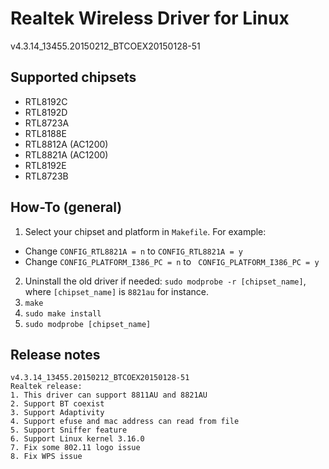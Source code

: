 # Realtek Wireless Driver for Linux
v4.3.14_13455.20150212_BTCOEX20150128-51

## Supported chipsets
* RTL8192C
* RTL8192D
* RTL8723A
* RTL8188E
* RTL8812A (AC1200)
* RTL8821A (AC1200)
* RTL8192E
* RTL8723B

## How-To (general)

1. Select your chipset and platform in `Makefile`. For example:
  * Change ```CONFIG_RTL8821A = n``` to ```CONFIG_RTL8821A = y```
  * Change ```CONFIG_PLATFORM_I386_PC = n``` to ``` CONFIG_PLATFORM_I386_PC = y```
2. Uninstall the old driver if needed: `sudo modprobe -r [chipset_name]`, where `[chipset_name]` is `8821au` for instance.
3. `make`
4. `sudo make install`
5. `sudo modprobe [chipset_name]`

## Release notes

```
v4.3.14_13455.20150212_BTCOEX20150128-51
Realtek release:
1. This driver can support 8811AU and 8821AU
2. Support BT coexist
3. Support Adaptivity
4. Support efuse and mac address can read from file
5. Support Sniffer feature
6. Support Linux kernel 3.16.0
7. Fix some 802.11 logo issue
8. Fix WPS issue
```


